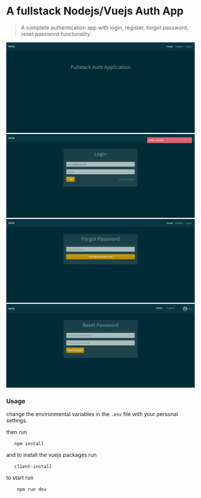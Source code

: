 # A fullstack Nodejs/Vuejs Auth App

> A complete authentication app with login, register, forgot password, reset password functunality.

![home](/public/img/home.png)
![home](/public/img/login.png)
![home](/public/img/forgot.png)
![home](/public/img/reset.png)

### Usage

change the environmental variables in the `.env` file with your personal settings.

then run

```
   npm install
```

and to install the vuejs packages run

```
   client-install
```

to start run

```
    npm run dev
```
